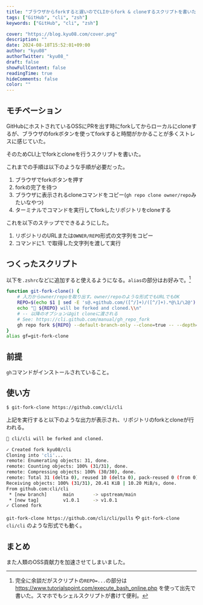 ```yaml
---
title: "ブラウザからforkすると遅いのでCLIからfork & cloneするスクリプトを書いた"
tags: ["GitHub", "cli", "zsh"]
keywords: ["GitHub", "cli", "zsh"]

cover: "https://blog.kyu08.com/cover.png"
description: ""
date: 2024-08-18T15:52:01+09:00
author: "kyu08"
authorTwitter: "kyu08_"
draft: false
showFullContent: false
readingTime: true
hideComments: false
color: ""
---
```


## モチベーション
<!-- textlint-disable ja-technical-writing/no-doubled-joshi -->
GitHubにホストされているOSSにPRを出す時にforkしてからローカルにcloneするが、ブラウザのforkボタンを使ってforkすると時間がかかることが多くストレスに感じていた。
<!-- textlint-enable ja-technical-writing/no-doubled-joshi -->
そのためCLI上でforkとcloneを行うスクリプトを書いた。

これまでの手順は以下のような手順が必要だった。

1. ブラウザでforkボタンを押す
1. forkの完了を待つ
1. ブラウザに表示されるcloneコマンドをコピー(`gh repo clone owner/repo`みたいなやつ)
1. ターミナルでコマンドを実行してforkしたリポジトリをcloneする

これを以下のステップでできるようにした。

1. リポジトリのURLまたは`OWNER/REPO`形式の文字列をコピー
1. コマンドに1. で取得した文字列を渡して実行

## つくったスクリプト
以下を`.zshrc`などに追加すると使えるようになる。`alias`の部分はお好みで。[^1]

```bash
function git-fork-clone() {
    # 入力からowner/repoを取り出す。owner/repoのような形式でもURLでもOK
    REPO=$(echo $1 | sed -E 's@.+github.com/([^/]+)/([^/]+).*@\1/\2@')
    echo "🐙 ${REPO} will be forked and cloned.\\n"
    # -- 以降のオプションはgit cloneに渡される
    # See: https://cli.github.com/manual/gh_repo_fork
    gh repo fork ${REPO} --default-branch-only --clone=true -- --depth=1
}
alias gf=git-fork-clone
```

## 前提
`gh`コマンドがインストールされていること。

## 使い方

```bash
$ git-fork-clone https://github.com/cli/cli
```

上記を実行すると以下のような出力が表示され、リポジトリのforkとcloneが行われる。

```bash
🐙 cli/cli will be forked and cloned.

✓ Created fork kyu08/cli
Cloning into 'cli'...
remote: Enumerating objects: 31, done.
remote: Counting objects: 100% (31/31), done.
remote: Compressing objects: 100% (30/30), done.
remote: Total 31 (delta 0), reused 10 (delta 0), pack-reused 0 (from 0)
Receiving objects: 100% (31/31), 20.41 KiB | 10.20 MiB/s, done.
From github.com:cli/cli
 * [new branch]      main       -> upstream/main
 * [new tag]         v1.0.1     -> v1.0.1
✓ Cloned fork
```

`git-fork-clone https://github.com/cli/cli/pulls` や `git-fork-clone cli/cli` のような形式でも動く。

## まとめ
また人類のOSS貢献力を加速させてしまいました。

[^1]: 完全に余談だがスクリプトの`REPO=...`の部分は https://www.tutorialspoint.com/execute_bash_online.php を使って出先で書いた。スマホでもシェルスクリプトが書けて便利。

